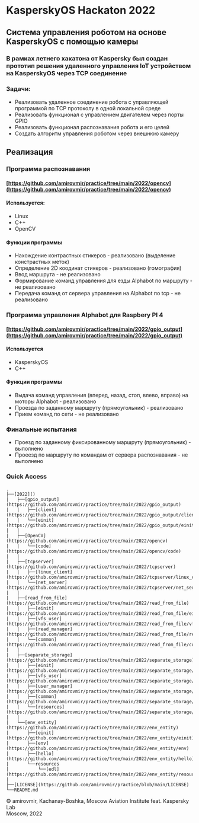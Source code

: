 # KasperskyOS Hackaton 2022

## Система управления роботом на основе KasperskyOS с помощью камеры

### В рамках летнего хакатона от Kaspersky был создан прототип решения удаленного управления IoT устройством на KasperskyOS через TCP соединение
### Задачи:
- Реализовать удаленное соединение робота с управляющей программой по TCP протоколу в одной локальной среде 
- Реализовать функционал с управлением двигателем через порты GPIO 
- Реализовать функционал распознавания робота и его целей 
- Создать алгоритм управления роботом через внешнюю камеру 

## Реализация
### Программа распознавания
#### [https://github.com/amirovmir/practice/tree/main/2022/opencv](https://github.com/amirovmir/practice/tree/main/2022/opencv)
#### Используется:
- Linux
- C++
- OpenCV

#### Функции программы
- Нахождение контрастных стикеров                                                             - реализовано (выделение констрастных меток)
- Определение 2D коодинат стикеров                                                            - реализовано (гомография)
- Ввод маршрута                                                                               - не реализовано
- Формирование команд управления для езды Alphabot по маршруту                                - не реализовано
- Передача команд от сервера управления на Alphabot по tcp                                    - не реализовано

### Программа управления Alphabot для Raspbery PI 4
#### [https://github.com/amirovmir/practice/tree/main/2022/gpio_output](https://github.com/amirovmir/practice/tree/main/2022/gpio_output)
#### Используется
- KasperskyOS
- C++

#### Функции программы
- Выдача команд управления (вперед, назад, стоп, влево, вправо) на моторы Alphabot            - реализовано
- Проезда по заданному маршруту (прямоугольник)                                               - реализовано
- Прием команд по сети                                                                        - не реализовано

### Финальные испытания
- Проезд по заданному фиксированному маршруту (прямоугольник)             - выполнено
- Проеезд по маршруту по командам от сервера распознавания                - не выполнено

### Quick Access
    .
    ├──[2022]()
    |   ├──[gpio_output](https://github.com/amirovmir/practice/tree/main/2022/gpio_output)
    |   |   ├──[client](https://github.com/amirovmir/practice/tree/main/2022/gpio_output/client)
    |   |   └──[einit](https://github.com/amirovmir/practice/tree/main/2022/gpio_output/einit)
    |   |
    |   ├──[OpenCV](https://github.com/amirovmir/practice/tree/main/2022/opencv)
    |   |   └──[code](https://github.com/amirovmir/practice/tree/main/2022/opencv/code)
    |   |
    |   ├──[tcpserver](https://github.com/amirovmir/practice/tree/main/2022/tcpserver)
    |   |   ├──[linux_client](https://github.com/amirovmir/practice/tree/main/2022/tcpserver/linux_client)
    |   |   └──[net_server](https://github.com/amirovmir/practice/tree/main/2022/tcpserver/net_server)
    |   |
    |   ├──[read_from_file](https://github.com/amirovmir/practice/tree/main/2022/read_from_file)
    |   |   ├──[einit](https://github.com/amirovmir/practice/tree/main/2022/read_from_file/einit)
    |   |   ├──[vfs_user](https://github.com/amirovmir/practice/tree/main/2022/read_from_file/vfs_user)
    |   |   ├──[read_manager](https://github.com/amirovmir/practice/tree/main/2022/read_from_file/read_manager)
    |   |   └──[common](https://github.com/amirovmir/practice/tree/main/2022/read_from_file/common)
    |   |
    |   ├──[separate_storage](https://github.com/amirovmir/practice/tree/main/2022/separate_storage)
    |   |   ├──[einit](https://github.com/amirovmir/practice/tree/main/2022/separate_storage/einit)
    |   |   ├──[vfs_user](https://github.com/amirovmir/practice/tree/main/2022/separate_storage/vfs_user)
    |   |   ├──[user_manager](https://github.com/amirovmir/practice/tree/main/2022/separate_storage/user_manager)
    |   |   ├──[common](https://github.com/amirovmir/practice/tree/main/2022/separate_storage/common)
    |   |   └──[resources](https://github.com/amirovmir/practice/tree/main/2022/separate_storage/resources)
    |   |   
    |   └──[env_entity](https://github.com/amirovmir/practice/tree/main/2022/env_entity)
    |       ├──[einit](https://github.com/amirovmir/practice/tree/main/2022/env_entity/einit)
    |       ├──[env](https://github.com/amirovmir/practice/tree/main/2022/env_entity/env)
    |       ├──[hello](https://github.com/amirovmir/practice/tree/main/2022/env_entity/hello)
    |       └──resources
    |           └──[edl](https://github.com/amirovmir/practice/tree/main/2022/env_entity/resources/edl)
    |
    ├──[LICENSE](https://github.com/amirovmir/practice/blob/main/LICENSE)
    └──README.md

© amirovmir, Kachanay-Boshka, Moscow Aviation Institute feat. Kaspersky Lab  
Moscow, 2022